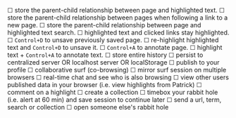 ☐ store the parent-child relationship between page and highlighted text.
☐ store the parent-child relationship between pages when following a link to a new page.
☐ store the parent-child relationship between page and highlighted text search.
☐ highlighted text and clicked links stay highlighted.
☐ `Control+D` to unsave previously saved page.
☐ re-highlight highlighted text and `Control+D` to unsave it.
☐ `Control+A` to annotate page.
☐ highlight text + `Control+A` to annotate text.
☐ store entire history
☐ persist to centralized server OR localhost server OR localStorage
☐ publish to your profile
☐ collaborative surf (co-browsing)
  ☐ mirror surf session on multiple browsers
  ☐ real-time chat and see who is also browsing
☐ view other users published data in your browser (i.e. view highlights from Patrick)
☐ comment on a highlight
☐ create a collection
☐ timebox your rabbit hole (i.e. alert at 60 min) and save session to continue later
☐ send a url, term, search or collection
☐ open someone else's rabbit hole
